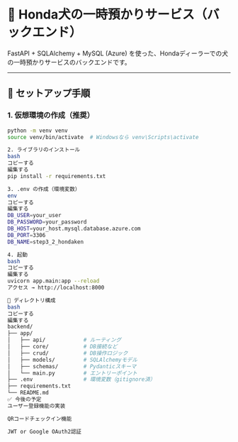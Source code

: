 # 🐶 Honda犬の一時預かりサービス（バックエンド）

FastAPI + SQLAlchemy + MySQL (Azure) を使った、Hondaディーラーでの犬の一時預かりサービスのバックエンドです。

---

## 🚀 セットアップ手順

### 1. 仮想環境の作成（推奨）

```bash
python -m venv venv
source venv/bin/activate  # Windowsなら venv\Scripts\activate

2. ライブラリのインストール
bash
コピーする
編集する
pip install -r requirements.txt

3. .env の作成（環境変数）
env
コピーする
編集する
DB_USER=your_user
DB_PASSWORD=your_password
DB_HOST=your_host.mysql.database.azure.com
DB_PORT=3306
DB_NAME=step3_2_hondaken

4. 起動
bash
コピーする
編集する
uvicorn app.main:app --reload
アクセス → http://localhost:8000

📁 ディレクトリ構成
bash
コピーする
編集する
backend/
├── app/
│   ├── api/            # ルーティング
│   ├── core/           # DB接続など
│   ├── crud/           # DB操作ロジック
│   ├── models/         # SQLAlchemyモデル
│   ├── schemas/        # Pydanticスキーマ
│   └── main.py         # エントリーポイント
├── .env                # 環境変数（gitignore済）
├── requirements.txt
└── README.md
✅ 今後の予定
ユーザー登録機能の実装

QRコードチェックイン機能

JWT or Google OAuth2認証
